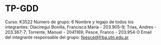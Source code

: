 # TP-GDD
Curso: K3522
Número de grupo: 6
Nombre y legajo de todos los integrantes: Olaciregui Bonilla, Francisca María - 203.905-9; Trias, Andres - 203.367-7; Torrente, Manuel - 2041169; Pesce, Franco - 203.954-0
Email del integrante responsable del grupo: fpesce@frba.utn.edu.ar

